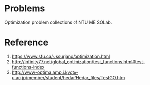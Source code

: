 ﻿# Problems

Optimization problem collections of NTU ME SOLab.

# Reference

1. https://www.sfu.ca/~ssurjano/optimization.html
2. http://infinity77.net/global_optimization/test_functions.html#test-functions-index
3. http://www-optima.amp.i.kyoto-u.ac.jp/member/student/hedar/Hedar_files/TestGO.htm
